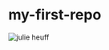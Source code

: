 # my-first-repo
![julie heuff](https://www.google.com/imgres?imgurl=https%3A%2F%2Fmedia-exp1.licdn.com%2Fdms%2Fimage%2FC5603AQEzI16iKqterg%2Fprofile-displayphoto-shrink_200_200%2F0%2F1578912446979%3Fe%3D1658361600%26v%3Dbeta%26t%3D-S3aJKdhleFjDsf_mDUVpvMCbOogNXzQZVCXb4GWJms&imgrefurl=https%3A%2F%2Fnl.linkedin.com%2Fin%2Fjulie-heuff-ab5494150&tbnid=fJ3bbgH9uJoflM&vet=12ahUKEwjB-8T29IL6AhWTybsIHRTBCYcQMygBegUIARCBAQ..i&docid=nug_2n3nIEz9mM&w=200&h=200&q=julie%20heuff&ved=2ahUKEwjB-8T29IL6AhWTybsIHRTBCYcQMygBegUIARCBAQ)
